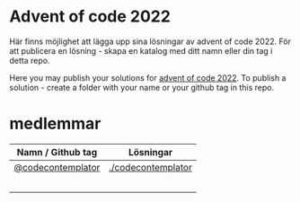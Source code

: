 # Advent of code 2022
Här finns möjlighet att lägga upp sina lösningar av advent of code 2022. För att publicera en lösning - skapa en katalog med ditt namn eller din tag i detta repo.

Here you may publish your solutions for [advent of code 2022](https://adventofcode.com/2022). To publish a solution - create a folder with your name or your github tag in this repo.

# medlemmar
| Namn / Github tag                                         | Lösningar                                                                         |
| --------------------------------------------------------- |-----------------------------------------------------------------------------------|
| [@codecontemplator](https://github.com/codecontemplator)  | [./codecontemplator](./codecontemplator)                                          |
|                                                           |                                                                                   |
|                                                           |                                                                                   |
|                                                           |                                                                                   |
|                                                           |                                                                                   |
|                                                           |                                                                                   |
